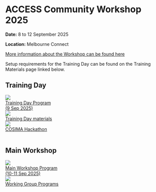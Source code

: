 # ACCESS Community Workshop 2025

**Date:** 8 to 12 September 2025

**Location:** Melbourne Connect

[More information about the Workshop can be found here](https://www.access-nri.org.au/access-community-workshop-2025/)

Setup requirements for the Training Day can be found on the Training Materials page linked below.

## Training Day
<div class="card-container">
    <a href="https://www.access-nri.org.au/access-community-workshop-2025/training-day-program/" class="horizontal-card small-card" target="_blank">
        <div class="card-image-container">
            <img src="/assets/ACCESS_icon_case_studies.png" class="img-contain"></img> 
        </div>
        <div class="card-text-container">
            <span class="bold" >Training Day Program<br>(9 Sep 2025)</span>
        </div>
    </a>
    <a href="/community_resources/access_workshop_2025/training_materials" class="horizontal-card small-card">
        <div class="card-image-container">
            <img src="/assets/ACCESS_icon_training.png" class="img-contain"></img> 
        </div>
        <div class="card-text-container">
            <span class="bold" >Training Day materials</span>
        </div>
    </a>
    <a href="https://www.access-nri.org.au/access-community-workshop-2025/cosima-hackathon-program/" class="horizontal-card small-card">
        <div class="card-image-container">
            <img src="/assets/component-logos/components-without-titles/ACCESS icon OCEAN.png" class="img-contain"></img> 
        </div>
        <div class="card-text-container">
            <span class="bold" >COSIMA Hackathon</span>
        </div>
    </a>
</div>
<br>

## Main Workshop 
<div class="card-container">
    <a href="https://www.access-nri.org.au/access-community-workshop-2025/main-workshop-program/" class="horizontal-card small-card" target="_blank">
        <div class="card-image-container">
            <img src="/assets/ACCESS_icon_publications.png" class="img-contain"></img> 
        </div>
        <div class="card-text-container">
            <span class="bold" >Main Workshop Program<br>(10-11 Sep 2025)</span>
        </div>
    </a>
    <a href="https://www.access-nri.org.au/access-community-workshop-2025/working-group-programs/" class="horizontal-card small-card">
        <div class="card-image-container">
            <img src="/assets/model-config-logos/model_visualisation/build_a_model.png" class="img-contain"></img> 
        </div>
        <div class="card-text-container">
            <span class="bold" >Working Group Programs</span>
        </div>
    </a>
</div>
